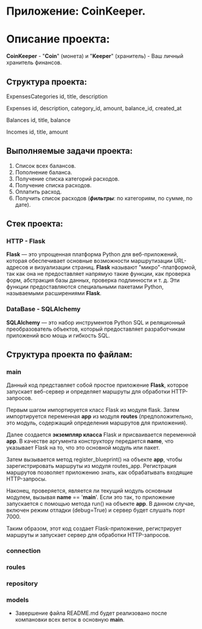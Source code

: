 # Приложение: **CoinKeeper**.

# Описание проекта:

**CoinKeeper**  -  "**Coin**" (монета) и "**Keeper**" (хранитель) - Ваш личный хранитель финансов.

## Структура проекта:

ExpensesCategories
    id, title, description

Expenses
    id, description, category_id, amount, balance_id, created_at

Balances
    id, title, balance

Incomes
    id, title, amount

## Выполняемые задачи проекта:

1. Список всех балансов.
2. Пополнение баланса.
3. Получение списка категорий расходов.
4. Получение списка расходов.
5. Оплатить расход.
6. Получить список расходов (***фильтры***: по категориям, по сумме, по дате).

## Стек проекта:

### HTTP - Flask

**Flask** — это упрощенная платформа Python для веб-приложений, которая обеспечивает
основные возможности маршрутизации URL-адресов и визуализации страниц.
**Flask** называют "микро"-платформой, так как она не предоставляет напрямую такие функции,
как проверка форм, абстракция базы данных, проверка подлинности и т. д.
Эти функции предоставляются специальными пакетами Python, называемыми расширениями **Flask**.

### DataBase - SQLAlchemy

**SQLAlchemy** — это набор инструментов Python SQL и реляционный преобразователь объектов,
который предоставляет разработчикам приложений всю мощь и гибкость SQL.

## Структура проекта по файлам:

### main

Данный код представляет собой простое приложение **Flask**, которое запускает веб-сервер и определяет маршруты для обработки HTTP-запросов.

Первым шагом импортируется класс Flask из модуля flask. Затем импортируется переменная **app** из модуля **routes** (предположительно, это модуль, содержащий определения маршрутов для приложения).

Далее создается **экземпляр класса** Flask и присваивается переменной **app**. В качестве аргумента конструктору передается __name__, что указывает Flask на то, что это основной модуль или пакет.

Затем вызывается метод register_blueprint() на объекте **app**, чтобы зарегистрировать маршруты из модуля routes_app. Регистрация маршрутов позволяет приложению знать, как обрабатывать входящие HTTP-запросы.

Наконец, проверяется, является ли текущий модуль основным модулем, вызывая __name__ == '__main__'. Если это так, то приложение запускается с помощью метода run() на объекте **app**. В данном случае, включен режим отладки (debug=True) и сервер будет слушать порт 7000.

Таким образом, этот код создает Flask-приложение, регистрирует маршруты и запускает сервер для обработки HTTP-запросов.

### connection

### roules

### repository

### models


* Завершение файла README.md будет реализовано после компановки всех веток в основную **main**.
